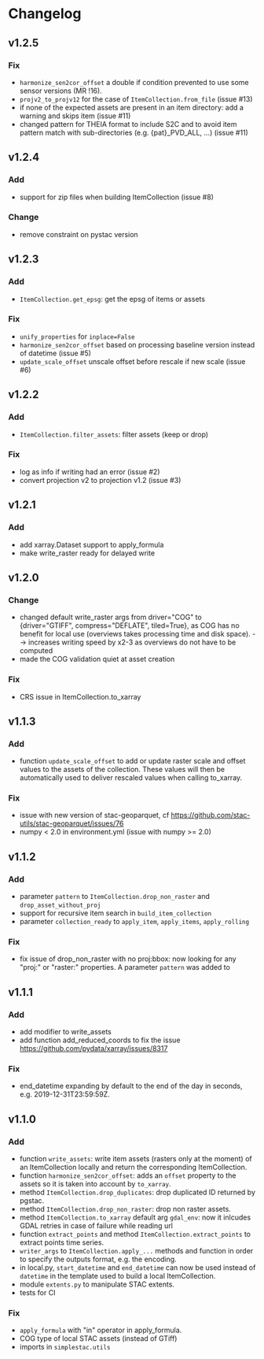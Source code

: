 
# Changelog

## v1.2.5

### Fix

- `harmonize_sen2cor_offset` a double if condition prevented to use some sensor
  versions (MR !16).
- `projv2_to_projv12` for the case of `ItemCollection.from_file` (issue #13)
- if none of the expected assets are present in an item directory: add a warning
  and skips item (issue #11)
- changed pattern for THEIA format to include S2C and to avoid item pattern
  match with sub-directories (e.g. {pat}_PVD_ALL, ...) (issue #11)

## v1.2.4

### Add

- support for zip files when building ItemCollection (issue #8)

### Change

- remove constraint on pystac version

## v1.2.3

### Add

- `ItemCollection.get_epsg`: get the epsg of items or assets

### Fix

- `unify_properties` for `inplace=False`
- `harmonize_sen2cor_offset` based on processing baseline version instead of
  datetime (issue #5)
- `update_scale_offset` unscale offset before rescale if new scale (issue #6)

## v1.2.2

### Add

- `ItemCollection.filter_assets`: filter assets (keep or drop)

### Fix

- log as info if writing had an error (issue #2)
- convert projection v2 to projection v1.2 (issue #3)

## v1.2.1

### Add

- add xarray.Dataset support to apply_formula
- make write_raster ready for delayed write

## v1.2.0

### Change

- changed default write_raster args from driver="COG" to {driver="GTIFF", compress="DEFLATE", tiled=True},
  as COG has no benefit for local use (overviews takes processing time and disk space).
  --> increases writing speed by x2-3 as overviews do not have to be computed
- made the COG validation quiet at asset creation

### Fix

- CRS issue in ItemCollection.to_xarray

## v1.1.3

### Add

- function `update_scale_offset` to add or update raster scale and offset values to the assets of the collection. These values will then be automatically used to deliver rescaled values when calling to_xarray.

### Fix

- issue with new version of stac-geoparquet, cf <https://github.com/stac-utils/stac-geoparquet/issues/76>
- numpy < 2.0 in environment.yml (issue with numpy >= 2.0)

## v1.1.2

### Add

- parameter `pattern` to `ItemCollection.drop_non_raster` and `drop_asset_without_proj`
- support for recursive item search in `build_item_collection`
- parameter `collection_ready` to `apply_item`, `apply_items`, `apply_rolling`

### Fix

- fix issue of drop_non_raster with no proj:bbox: now looking for any "proj:" or "raster:" properties.
  A parameter `pattern` was added to

## v1.1.1

### Add

- add modifier to write_assets
- add function add_reduced_coords to fix the issue <https://github.com/pydata/xarray/issues/8317>

### Fix

- end_datetime expanding by default to the end of the day in seconds, e.g. 2019-12-31T23:59:59Z.

## v1.1.0

### Add

- function `write_assets`: write item assets (rasters only at the moment) of an ItemCollection locally and return the corresponding ItemCollection.
- function `harmonize_sen2cor_offset`: adds an `offset` property to the assets so it is taken into account by `to_xarray`.
- method `ItemCollection.drop_duplicates`: drop duplicated ID returned by pgstac.
- method `ItemCollection.drop_non_raster`: drop non raster assets.
- method `ItemCollection.to_xarray` default arg `gdal_env`: now it inlcudes GDAL retries in case of failure while reading url
- function `extract_points` and method `ItemCollection.extract_points` to extract points time series.
- `writer_args` to `ItemCollection.apply_...` methods and function in order to specify the outputs format, e.g. the encoding.
- in local.py, `start_datetime` and `end_datetime` can now be used instead of `datetime` in the template used to build a local ItemCollection.
- module `extents.py` to manipulate STAC extents.
- tests for CI

### Fix

- `apply_formula` with "in" operator in apply_formula.
- COG type of local STAC assets (instead of GTiff)
- imports in `simplestac.utils`
